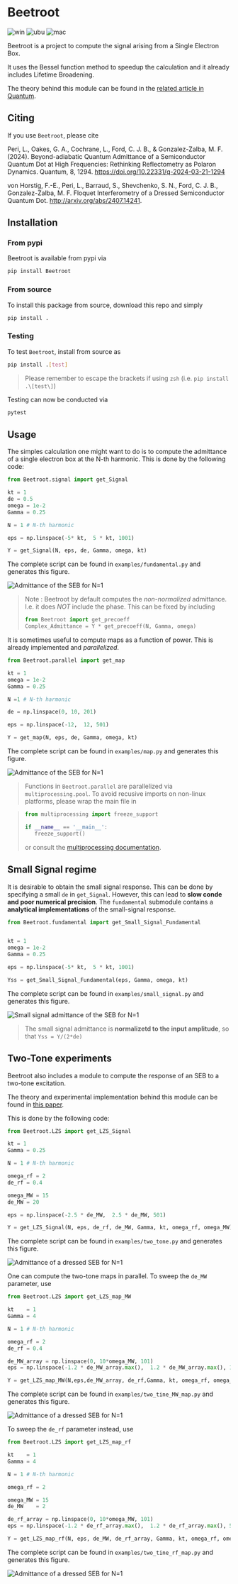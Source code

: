 # Beetroot

![win](https://github.com/LorenzoPeri17/Beetroot/actions/workflows/windows.yaml/badge.svg)
![ubu](https://github.com/LorenzoPeri17/Beetroot/actions/workflows/ubuntu.yaml/badge.svg)
![mac](https://github.com/LorenzoPeri17/Beetroot/actions/workflows/macOs.yaml/badge.svg)

Beetroot is a project to compute the signal arising from a Single Electron Box.

It uses the Bessel function method to speedup the calculation and it already includes Lifetime Broadening.

The theory behind this module can be found in the [related article in Quantum](https://quantum-journal.org/papers/q-2024-03-21-1294/).

## Citing

If you use `Beetroot`, please cite

Peri, L., Oakes, G. A., Cochrane, L., Ford, C. J. B., & Gonzalez-Zalba, M. F. (2024). Beyond-adiabatic Quantum Admittance of a Semiconductor Quantum Dot at High Frequencies: Rethinking Reflectometry as Polaron Dynamics. Quantum, 8, 1294. https://doi.org/10.22331/q-2024-03-21-1294

von Horstig, F.-E., Peri, L., Barraud, S., Shevchenko, S. N., Ford, C. J. B., Gonzalez-Zalba, M. F. Floquet Interferometry of a Dressed Semiconductor Quantum Dot. http://arxiv.org/abs/2407.14241.

## Installation

### From pypi

Beetroot is available from pypi via

```bash
pip install Beetroot
```

### From source

To install this package from source, download this repo and simply

```bash
pip install .
```

### Testing

To test `Beetroot`, install from source as

``` bash
pip install .[test]
```

> Please remember to escape the brackets if using `zsh` (i.e. `pip install .\[test\]`)

Testing can now be conducted via

``` bash
pytest
```

## Usage

The simples calculation one might want to do is to compute the admittance of a single electron box at the N-th harmonic.
This is done by the following code:

```python
from Beetroot.signal import get_Signal

kt = 1
de = 0.5
omega = 1e-2
Gamma = 0.25

N = 1 # N-th harmonic

eps = np.linspace(-5* kt,  5 * kt, 1001)

Y = get_Signal(N, eps, de, Gamma, omega, kt)
```

The complete script can be found in `examples/fundamental.py` and generates this figure.

![Admittance of the SEB for $N=1$](Figures/fundamental.png)

> Note : Beetroot by default computes the *non-normalized* admittance. I.e. it does *NOT* include the phase. This can be fixed by including
>
> ```python
> from Beetroot import get_precoeff
> Complex_Admittance = Y * get_precoeff(N, Gamma, omega)
> ```

It is sometimes useful to compute maps as a function of power. This is already implemented and *parallelized*.

```python
from Beetroot.parallel import get_map

kt = 1
omega = 1e-2
Gamma = 0.25

N =1 # N-th harmonic

de = np.linspace(0, 10, 201)

eps = np.linspace(-12,  12, 501)

Y = get_map(N, eps, de, Gamma, omega, kt)
```

The complete script can be found in `examples/map.py` and generates this figure.

![Admittance of the SEB for $N=1$](Figures/map.png)

> Functions in `Beetroot.parallel` are parallelized via `multiprocessing.pool`. To avoid recusive imports on non-linux platforms, please wrap the main file in

> ```python
> from multiprocessing import freeze_support
> 
> if __name__ == '__main__':
>    freeze_support()
>```
>
> or consult the [multiprocessing documentation](https://docs.python.org/3/library/multiprocessing.html).

## Small Signal regime

It is desirable to obtain the small signal response. This can be done by specifying a small `de` in `get_Signal`. However, this can lead to **slow conde and poor numerical precision**.
The `fundamental` submodule contains a **analytical implementations** of the small-signal response.

```python
from Beetroot.fundamental import get_Small_Signal_Fundamental


kt = 1
omega = 1e-2
Gamma = 0.25

eps = np.linspace(-5* kt,  5 * kt, 1001)

Yss = get_Small_Signal_Fundamental(eps, Gamma, omega, kt)
```

The complete script can be found in `examples/small_signal.py` and generates this figure.

![Small signal admittance of the SEB for $N=1$](Figures/small_signal.png)

> The small signal admittance is **normalizetd to the input amplitude**, so that `Yss = Y/(2*de)`


## Two-Tone experiments

Beetroot also includes a module to compute the response of an SEB to a two-tone excitation.

The theory and experimental implementation behind this module can be found in [this paper](https://arxiv.org/abs/2407.14241).

This is done by the following code:

```python
from Beetroot.LZS import get_LZS_Signal

kt = 1
Gamma = 0.25

N = 1 # N-th harmonic

omega_rf = 2
de_rf = 0.4

omega_MW = 15
de_MW = 20

eps = np.linspace(-2.5 * de_MW,  2.5 * de_MW, 501)

Y = get_LZS_Signal(N, eps, de_rf, de_MW, Gamma, kt, omega_rf, omega_MW)
```

The complete script can be found in `examples/two_tone.py` and generates this figure.

![Admittance of a dressed SEB for $N=1$](Figures/two_tone.png)

One can compute the two-tone maps in parallel.
To sweep the `de_MW` parameter, use

```python
from Beetroot.LZS import get_LZS_map_MW

kt    = 1
Gamma = 4

N = 1 # N-th harmonic

omega_rf = 2
de_rf = 0.4

de_MW_array = np.linspace(0, 10*omega_MW, 101)
eps = np.linspace(-1.2 * de_MW_array.max(),  1.2 * de_MW_array.max(), 1001)

Y = get_LZS_map_MW(N,eps,de_MW_array, de_rf,Gamma, kt, omega_rf, omega_MW)
```

The complete script can be found in `examples/two_tine_MW_map.py` and generates this figure.

![Admittance of a dressed SEB for $N=1$](Figures/MW_map.png)

To sweep the `de_rf` parameter instead, use

```python
from Beetroot.LZS import get_LZS_map_rf

kt    = 1
Gamma = 4

N = 1 # N-th harmonic

omega_rf = 2

omega_MW = 15
de_MW    = 2

de_rf_array = np.linspace(0, 10*omega_MW, 101)
eps = np.linspace(-1.2 * de_rf_array.max(),  1.2 * de_rf_array.max(), 501)

Y = get_LZS_map_rf(N, eps, de_MW, de_rf_array, Gamma, kt, omega_rf, omega_MW)
```

The complete script can be found in `examples/two_tine_rf_map.py` and generates this figure.

![Admittance of a dressed SEB for $N=1$](Figures/rf_map.png)

